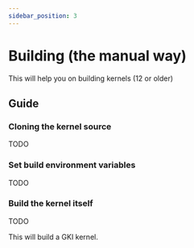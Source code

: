 ```yaml
---
sidebar_position: 3
---
```

# Building (the manual way)

This will help you on building kernels (12 or older)

## Guide

### Cloning the kernel source

TODO 
 
### Set build environment variables

TODO

### Build the kernel itself

TODO

This will build a GKI kernel.

